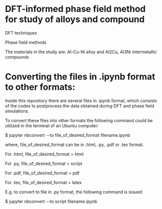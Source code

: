 # DFT-informed phase field method for study of alloys and compound

DFT techniques

Phase field methods



The materials in the study are: Al-Cu-Ni alloy and Al2Cu, Al3Ni intermetallic compounds


# Converting the files in .ipynb format to other formats:

Inside this repository there are several files in .ipynb format, which consists of the codes to postprocess the data obtained during DFT and phase field simulations.

To convert these files into other formats the following command could be utilized in the terminal of an Ubuntu computer:

$  jupyter nbconvert --to file_of_desired_format filename.ipynb

where,
file_of_desired_format can be in .html, .py, .pdf or .tex format.

For .html, file_of_desired_format = html

For .py, file_of_desired_format = script

For .pdf, file_of_desired_format = pdf

For .tex, file_of_desired_format = latex

E.g. to convert to file in .py format, the following command is issued:

$  jupyter nbconvert --to script filename.ipynb








